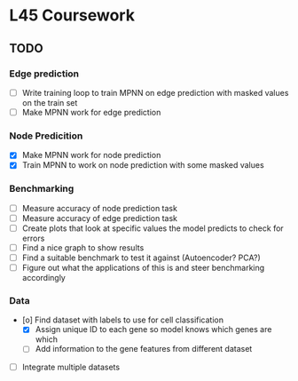 # L45 Coursework

## TODO
### Edge prediction
- [ ] Write training loop to train MPNN on edge prediction with masked values on the train set
- [ ] Make MPNN work for edge prediction
### Node Predicition
- [X] Make MPNN work for node prediction
- [X] Train MPNN to work on node prediction with some masked values
### Benchmarking
- [ ] Measure accuracy of node prediction task
- [ ] Measure accuracy of edge prediction task
- [ ] Create plots that look at specific values the model predicts to check for errors
- [ ] Find a nice graph to show results
- [ ] Find a suitable benchmark to test it against (Autoencoder? PCA?)
- [ ] Figure out what the applications of this is and steer benchmarking accordingly
### Data
- [o] Find dataset with labels to use for cell classification
    - [X] Assign unique ID to each gene so model knows which genes are which
    - [ ] Add information to the gene features from different dataset
- [ ] Integrate multiple datasets
